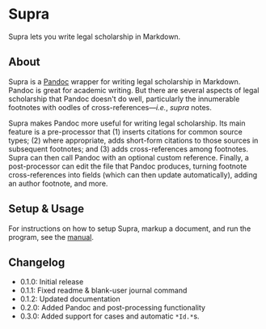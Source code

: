 # Supra <!-- omit in toc -->

Supra lets you write legal scholarship in Markdown.

## About

Supra is a [Pandoc](https://pandoc.org) wrapper for writing legal scholarship in Markdown.
Pandoc is great for academic writing.
But there are several aspects of legal scholarship that Pandoc doesn't do well, particularly the innumerable footnotes with oodles of cross-references—*i.e.*, *supra* notes.

Supra makes Pandoc more useful for writing legal scholarship.
Its main feature is a pre-processor that (1) inserts citations for common source types; (2) where appropriate, adds short-form citations to those sources in subsequent footnotes; and (3) adds cross-references among footnotes.
Supra can then call Pandoc with an optional custom reference.
Finally, a post-processor can edit the file that Pandoc produces, turning footnote cross-references into fields (which can then update automatically), adding an author footnote, and more.

## Setup & Usage

For instructions on how to setup Supra, markup a document, and run the program, see the [manual](https://github.com/bryanlammon/supra/blob/main/manual.md).

## Changelog

* 0.1.0: Initial release
* 0.1.1: Fixed readme & blank-user journal command
* 0.1.2: Updated documentation
* 0.2.0: Added Pandoc and post-processing functionality
* 0.3.0: Added support for cases and automatic `*Id.*`s.
